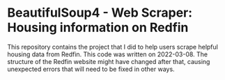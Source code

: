 # BeautifulSoup4 - Web Scraper: Housing information on Redfin
This repository contains the project that I did to help users scrape helpful housing data from Redfin.
This code was written on 2022-03-08. The structure of the Redfin website might have changed after that, causing unexpected errors that will need to be fixed in other ways.
